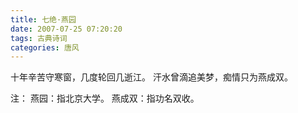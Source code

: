 ```yaml
---
title: 七绝·燕园
date: 2007-07-25 07:20:20
tags: 古典诗词
categories: 唐风
---
```

十年辛苦守寒窗，几度轮回几逝江。
汗水曾滴追美梦，痴情只为燕成双。

注：
燕园：指北京大学。
燕成双：指功名双收。